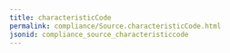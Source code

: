 ```yaml
---
title: characteristicCode
permalink: compliance/Source.characteristicCode.html
jsonid: compliance_source_characteristiccode
---
```

